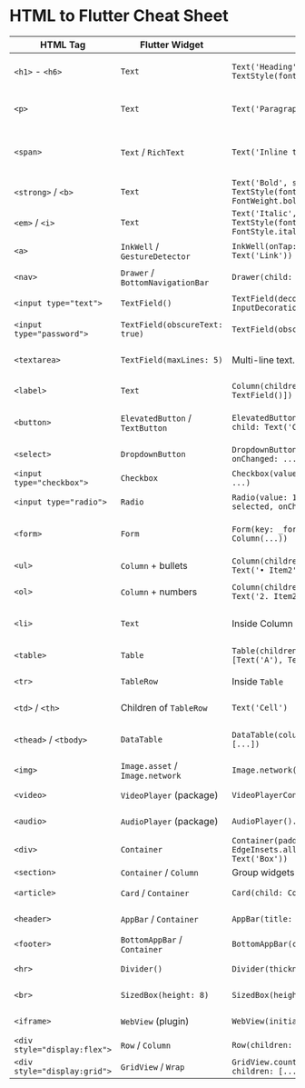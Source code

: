 # HTML to Flutter Cheat Sheet

| HTML Tag | Flutter Widget | Example | Notes |
|----------|----------------|---------|-------|
| `<h1>` - `<h6>` | `Text` | `Text('Heading', style: TextStyle(fontSize: 32))` | Adjust `fontSize` & `fontWeight`. |
| `<p>` | `Text` | `Text('Paragraph text')` | Add padding with `Padding` widget. |
| `<span>` | `Text` / `RichText` | `Text('Inline text')` | Use `TextSpan` for multiple styles inline. |
| `<strong>` / `<b>` | `Text` | `Text('Bold', style: TextStyle(fontWeight: FontWeight.bold))` | Bold text. |
| `<em>` / `<i>` | `Text` | `Text('Italic', style: TextStyle(fontStyle: FontStyle.italic))` | Italic text. |
| `<a>` | `InkWell` / `GestureDetector` | `InkWell(onTap: () {}, child: Text('Link'))` | Clickable link. |
| `<nav>` | `Drawer` / `BottomNavigationBar` | `Drawer(child: ListView(...))` | Page navigation. |
| `<input type="text">` | `TextField()` | `TextField(decoration: InputDecoration(labelText: 'Name'))` | Single-line text. |
| `<input type="password">` | `TextField(obscureText: true)` | `TextField(obscureText: true)` | Hide text input. |
| `<textarea>` | `TextField(maxLines: 5)` | Multi-line text. | `maxLines` controls height. |
| `<label>` | `Text` | `Column(children: [Text('Name'), TextField()])` | Place label above input. |
| `<button>` | `ElevatedButton` / `TextButton` | `ElevatedButton(onPressed: () {}, child: Text('Click'))` | Buttons with different styles. |
| `<select>` | `DropdownButton` | `DropdownButton(items: [...], onChanged: ...)` | Dropdown menu. |
| `<input type="checkbox">` | `Checkbox` | `Checkbox(value: true, onChanged: ...)` | Checkboxes. |
| `<input type="radio">` | `Radio` | `Radio(value: 1, groupValue: selected, onChanged: ...)` | Radio buttons. |
| `<form>` | `Form` | `Form(key: _formKey, child: Column(...))` | Wraps multiple inputs. |
| `<ul>` | `Column` + bullets | `Column(children: [Text('• Item1'), Text('• Item2')])` | Manual bullets. |
| `<ol>` | `Column` + numbers | `Column(children: [Text('1. Item1'), Text('2. Item2')])` | Manual numbering. |
| `<li>` | `Text` | Inside Column | Each list item is a child widget. |
| `<table>` | `Table` | `Table(children: [TableRow(children: [Text('A'), Text('B')])])` | Rows & cells. |
| `<tr>` | `TableRow` | Inside `Table` | Each row of the table. |
| `<td>` / `<th>` | Children of `TableRow` | `Text('Cell')` | `<th>` can use bold style. |
| `<thead>` / `<tbody>` | `DataTable` | `DataTable(columns: [...], rows: [...])` | With headers, sorting. |
| `<img>` | `Image.asset` / `Image.network` | `Image.network('url')` | Images. |
| `<video>` | `VideoPlayer` (package) | `VideoPlayerController.network('url')` | Needs plugin. |
| `<audio>` | `AudioPlayer` (package) | `AudioPlayer().setUrl('url')` | Needs plugin. |
| `<div>` | `Container` | `Container(padding: EdgeInsets.all(8), child: Text('Box'))` | Generic container. |
| `<section>` | `Container` / `Column` | Group widgets | Semantic. |
| `<article>` | `Card` / `Container` | `Card(child: Column(...))` | Article block. |
| `<header>` | `AppBar` / `Container` | `AppBar(title: Text('Header'))` | Page header. |
| `<footer>` | `BottomAppBar` / `Container` | `BottomAppBar(child: Text('Footer'))` | Page footer. |
| `<hr>` | `Divider()` | `Divider(thickness: 2)` | Horizontal line. |
| `<br>` | `SizedBox(height: 8)` | `SizedBox(height: 8)` | Line break / spacing. |
| `<iframe>` | `WebView` (plugin) | `WebView(initialUrl: 'https://...')` | Embedded web content. |
| `<div style="display:flex">` | `Row` / `Column` | `Row(children: [...])` | Flex layout. |
| `<div style="display:grid">` | `GridView` / `Wrap` | `GridView.count(crossAxisCount: 2, children: [...])` | Grid layout.
